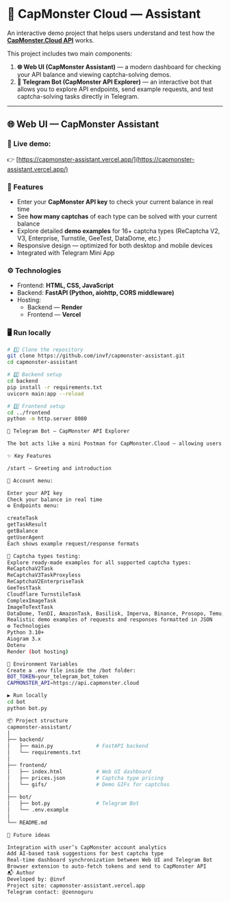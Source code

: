 # 🧠 CapMonster Cloud — Assistant

An interactive demo project that helps users understand and test how the **[CapMonster.Cloud API](https://capmonster.cloud/)** works.

This project includes two main components:
1. **🌐 Web UI (CapMonster Assistant)** — a modern dashboard for checking your API balance and viewing captcha-solving demos.  
2. **🤖 Telegram Bot (CapMonster API Explorer)** — an interactive bot that allows you to explore API endpoints, send example requests, and test captcha-solving tasks directly in Telegram.

---

## 🌐 Web UI — CapMonster Assistant

### 🔗 Live demo:
👉 [https://capmonster-assistant.vercel.app/](https://capmonster-assistant.vercel.app/)

### 🧩 Features
- Enter your **CapMonster API key** to check your current balance in real time  
- See **how many captchas** of each type can be solved with your current balance  
- Explore detailed **demo examples** for 16+ captcha types (ReCaptcha V2, V3, Enterprise, Turnstile, GeeTest, DataDome, etc.)  
- Responsive design — optimized for both desktop and mobile devices  
- Integrated with Telegram Mini App  

### ⚙️ Technologies
- Frontend: **HTML, CSS, JavaScript**
- Backend: **FastAPI (Python, aiohttp, CORS middleware)**
- Hosting:  
  - Backend — **Render**  
  - Frontend — **Vercel**

### 🖥️ Run locally
```bash
# 1️⃣ Clone the repository
git clone https://github.com/invf/capmonster-assistant.git
cd capmonster-assistant

# 2️⃣ Backend setup
cd backend
pip install -r requirements.txt
uvicorn main:app --reload

# 3️⃣ Frontend setup
cd ../frontend
python -m http.server 8080

🤖 Telegram Bot — CapMonster API Explorer

The bot acts like a mini Postman for CapMonster.Cloud — allowing users to test API requests, see example JSONs, and understand how each endpoint works.

✨ Key Features

/start — Greeting and introduction

📂 Account menu:

Enter your API key
Check your balance in real time
⚙️ Endpoints menu:

createTask
getTaskResult
getBalance
getUserAgent
Each shows example request/response formats

🧩 Captcha types testing:
Explore ready-made examples for all supported captcha types:
ReCaptchaV2Task
ReCaptchaV3TaskProxyless
ReCaptchaV2EnterpriseTask
GeeTestTask
Cloudflare TurnstileTask
ComplexImageTask
ImageToTextTask
DataDome, TenDI, AmazonTask, Basilisk, Imperva, Binance, Prosopo, Temu, Yidun, MTCaptcha, Altcha, and more
Realistic demo examples of requests and responses formatted in JSON
⚙️ Technologies
Python 3.10+
Aiogram 3.x
Dotenv
Render (bot hosting)

🧾 Environment Variables
Create a .env file inside the /bot folder:
BOT_TOKEN=your_telegram_bot_token
CAPMONSTER_API=https://api.capmonster.cloud

▶️ Run locally
cd bot
python bot.py

📦 Project structure
capmonster-assistant/
│
├── backend/
│   ├── main.py              # FastAPI backend
│   └── requirements.txt
│
├── frontend/
│   ├── index.html           # Web UI dashboard
│   ├── prices.json          # Captcha type pricing
│   └── gifs/                # Demo GIFs for captchas
│
├── bot/
│   ├── bot.py               # Telegram Bot
│   └── .env.example
│
└── README.md

🧩 Future ideas

Integration with user’s CapMonster account analytics
Add AI-based task suggestions for best captcha type
Real-time dashboard synchronization between Web UI and Telegram Bot
Browser extension to auto-fetch tokens and send to CapMonster API
📬 Author
Developed by: @invf
Project site: capmonster-assistant.vercel.app
Telegram contact: @zennoguru